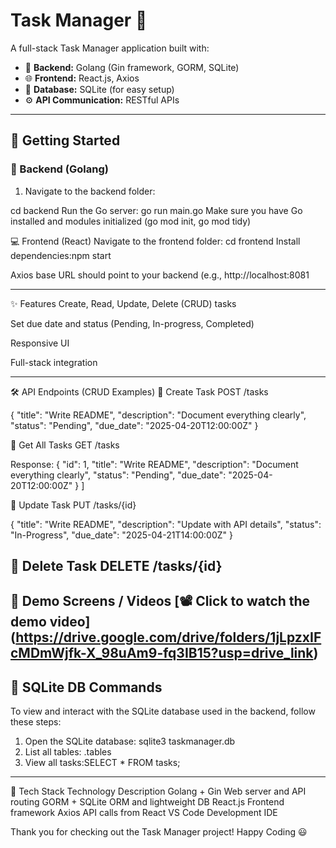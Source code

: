 # Task Manager 📝

A full-stack Task Manager application built with:

- 🚀 **Backend:** Golang (Gin framework, GORM, SQLite)
- 🌐 **Frontend:** React.js, Axios
- 📁 **Database:** SQLite (for easy setup)
- ⚙️ **API Communication:** RESTful APIs

---
## 🚀 Getting Started

### 🔧 Backend (Golang)

1. Navigate to the backend folder:

cd backend
Run the Go server: go run main.go
Make sure you have Go installed and modules initialized (go mod init, go mod tidy)

💻 Frontend (React)
Navigate to the frontend folder: cd frontend
Install dependencies:npm start

Axios base URL should point to your backend (e.g., http://localhost:8081

---
✨ Features
Create, Read, Update, Delete (CRUD) tasks

Set due date and status (Pending, In-progress, Completed)

Responsive UI

Full-stack integration

---

🛠️ API Endpoints (CRUD Examples)
🔹 Create Task
POST /tasks

{
  "title": "Write README",
  "description": "Document everything clearly",
  "status": "Pending",
  "due_date": "2025-04-20T12:00:00Z"
}

🔹 Get All Tasks
GET /tasks

Response:
  {
    "id": 1,
    "title": "Write README",
    "description": "Document everything clearly",
    "status": "Pending",
    "due_date": "2025-04-20T12:00:00Z"
  }
]

🔹 Update Task
PUT /tasks/{id}

{
  "title": "Write README",
  "description": "Update with API details",
  "status": "In-Progress",
  "due_date": "2025-04-21T14:00:00Z"
}

🔹 Delete Task
DELETE /tasks/{id}
---
🎥 Demo Screens / Videos 
[📽️ Click to watch the demo video] (https://drive.google.com/drive/folders/1jLpzxIFcMDmWjfk-X_98uAm9-fq3IB15?usp=drive_link)
---
## 💽 SQLite DB Commands

To view and interact with the SQLite database used in the backend, follow these steps:

1. Open the SQLite database: sqlite3 taskmanager.db
2. List all tables: .tables
3. View all tasks:SELECT * FROM tasks;
---
🧠 Tech Stack
Technology	Description
Golang + Gin	Web server and API routing
GORM + SQLite	ORM and lightweight DB
React.js	Frontend framework
Axios	API calls from React
VS Code	Development IDE

Thank you for checking out the Task Manager project! Happy Coding 😃
